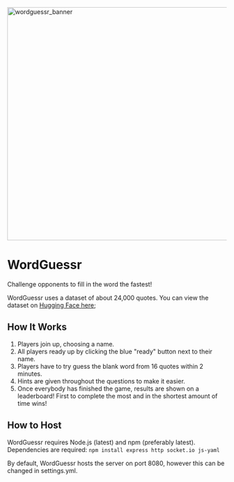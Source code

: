 <img width="1920" height="534" alt="wordguessr_banner" src="https://github.com/user-attachments/assets/6b25cdfe-72f3-43d9-a248-88adc02369e0" />

# WordGuessr
Challenge opponents to fill in the word the fastest!

WordGuessr uses a dataset of about 24,000 quotes. You can view the dataset on [Hugging Face here](https://huggingface.co/datasets/m-ric/english_historical_quotes);

## How It Works
1. Players join up, choosing a name.
2. All players ready up by clicking the blue "ready" button next to their name.
3. Players have to try guess the blank word from 16 quotes within 2 minutes.
4. Hints are given throughout the questions to make it easier.
5. Once everybody has finished the game, results are shown on a leaderboard! First to complete the most and in the shortest amount of time wins!

## How to Host
WordGuessr requires Node.js (latest) and npm (preferably latest). Dependencies are required: `npm install express http socket.io js-yaml`

By default, WordGuessr hosts the server on port 8080, however this can be changed in settings.yml.